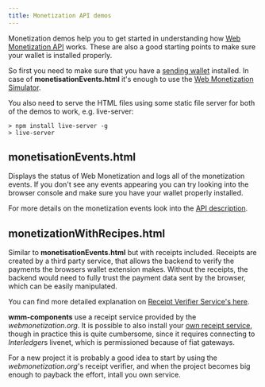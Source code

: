 ```yaml
---
title: Monetization API demos
---
```


Monetization demos help you to get started in understanding how [Web Monetization API](https://webmonetization.org/) works. These are also a good starting points to make sure your wallet is installed properly.

So first you need to make sure that you have a [sending wallet](/docs/wallet-sending) installed. In case of **monetisationEvents.html** it's enough to use the [Web Monetization Simulator](https://dev.to/gustavogr/web-monetization-simulator-dnc).

You also need to serve the HTML files using some static file server for both of the demos to work, e.g. live-server:

    > npm install live-server -g
    > live-server


## monetisationEvents.html

Displays the status of Web Monetization and logs all of the monetization events. If you don't see any events appearing you can try looking into the browser console and make sure you have your wallet properly installed.

For more details on the monetization events look into the [API description](https://webmonetization.org/docs/api).


## monetizationWithRecipes.html

Similar to **monetisationEvents.html** but with receipts included. Receipts are created by a third party service, that allows the backend to verify the payments the browsers wallet extension makes. Without the receipts, the backend would need to fully trust the payment data sent by the browser, which can be easily manipulated.

You can find more detailed explanation on [Receipt Verifier Service's
here](https://webmonetization.org/docs/receipt-verifier/).

**wmm-components** use a receipt service provided by the *webmonetization.org*. It is possible to also install your [own receipt service](https://webmonetization.org/docs/receipt-verifier#install-the-receipt-verifier-service-package), though in practice this is quite cumbersome, since it requires connecting to *Interledger*s livenet, which is permissioned because of fiat gateways.

For a new project it is probably a good idea to start by using the *webmonetization.org*'s receipt verifier, and when the project becomes big enough to payback the effort, intall you own service.